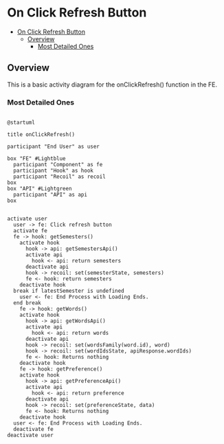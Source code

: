 # On Click Refresh Button

<!-- TOC -->

- [On Click Refresh Button](#on-click-refresh-button)
  - [Overview](#overview)
    - [Most Detailed Ones](#most-detailed-ones)

<!-- /TOC -->

## Overview
This is a basic activity diagram for the onClickRefresh() function in the FE.

### Most Detailed Ones

```plantuml

@startuml

title onClickRefresh()

participant "End User" as user

box "FE" #Lightblue
  participant "Component" as fe
  participant "Hook" as hook
  participant "Recoil" as recoil
box
box "API" #Lightgreen
  participant "API" as api
box


activate user
  user -> fe: Click refresh button
  activate fe
  fe -> hook: getSemesters()
    activate hook
      hook -> api: getSemestersApi()
      activate api
        hook <- api: return semesters
      deactivate api
      hook -> recoil: set(semesterState, semesters)
      fe <- hook: return semesters
    deactivate hook
  break if latestSemester is undefined
    user <- fe: End Process with Loading Ends.
  end break
    fe -> hook: getWords()
    activate hook
      hook -> api: getWordsApi()
      activate api
        hook <- api: return words
      deactivate api
      hook -> recoil: set(wordsFamily(word.id), word)
      hook -> recoil: set(wordIdsState, apiResponse.wordIds)
      fe <- hook: Returns nothing
    deactivate hook
    fe -> hook: getPreference()
    activate hook
      hook -> api: getPreferenceApi()
      activate api
        hook <- api: return preference
      deactivate api
      hook -> recoil: set(preferenceState, data)
      fe <- hook: Returns nothing
    deactivate hook
  user <- fe: End Process with Loading Ends.
  deactivate fe
deactivate user
```